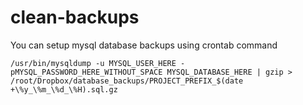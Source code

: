 # clean-backups

You can setup mysql database backups using crontab command
```
/usr/bin/mysqldump -u MYSQL_USER_HERE -pMYSQL_PASSWORD_HERE_WITHOUT_SPACE MYSQL_DATABASE_HERE | gzip > /root/Dropbox/database_backups/PROJECT_PREFIX_$(date +\%y_\%m_\%d_\%H).sql.gz
```
